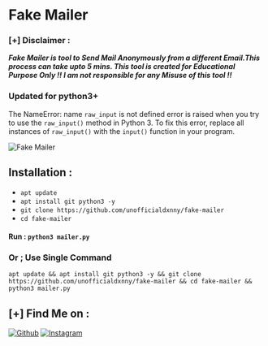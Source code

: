 # Fake Mailer

### [+] Disclaimer :
***Fake Mailer is tool to Send Mail Anonymously from a different Email.This process can take upto 5 mins. This tool is created for Educational Purpose Only !! I am not responsible for any Misuse of this tool !!***


### Updated for python3+

The NameError: name `raw_input` is not defined error is raised when you try to use the `raw_input()` method in Python 3. To fix this error, replace all instances of `raw_input()` with the `input()` function in your program.


![Fake Mailer](https://raw.githubusercontent.com/htr-tech/release-download/master/images/fakemailer.png)

## Installation :
* `apt update`
* `apt install git python3 -y`
* `git clone https://github.com/unofficialdxnny/fake-mailer`
* `cd fake-mailer`

#### Run : `python3 mailer.py`

### Or ; Use Single Command
```
apt update && apt install git python3 -y && git clone https://github.com/unofficialdxnny/fake-mailer && cd fake-mailer && python3 mailer.py
```

## [+] Find Me on :
[![Github](https://img.shields.io/badge/Github-unofficialdxnny-green?style=for-the-badge&logo=github)](https://github.com/unofficialdxnny)
[![Instagram](https://img.shields.io/badge/IG-%40unofficialdxnny-red?style=for-the-badge&logo=instagram)](https://www.instagram.com/unofficialdxnny)
